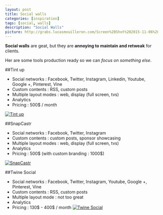 ```yaml
---
layout: post
title: Social walls
categories: [inspiration]
tags: [social, walls]
description: "Social Walls"
picture: http://grabs.lucasmouilleron.com/Screen%20Shot%202015-11-06%20at%2010.03.25.png
---
```


__Social walls__ are geat, but they are __annoying to maintain and retweak__ for clients.

Her are some tools production ready so we can _focus on something else_.

##Tint up
- Social networks : Facebook, Twitter, Instagram, Linkedin, Youtube, Google +, Pinterest, Vine
- Custom contents : RSS, custom posts
- Multiple layout modes : web, display (full screen, tvs)
- Analytics
- Pricing : 500$ / month

[![Tint up](http://grabs.lucasmouilleron.com/Screen%20Shot%202015-02-17%20at%2012.07.39.png)](https://www.tintup.com)

##SnapCastr
- Social networks : Facebook, Twitter, Instagram
- Custom contents : custom posts, sponsor showcasing
- Multiple layout modes : web, display (full screen, tvs)
- Analytics
- Pricing : 500$ (with custom branding : 1000$)

[![SnapCastr](http://grabs.lucasmouilleron.com/Screen%20Shot%202015-02-18%20at%2010.59.02.png)](http://www.snapcastr.com)

##Twine Social
- Social networks : Facebook, Twitter, Instagram, Youtube, Google +, Pinterest, Vine
- Custom contents : RSS, custom posts
- Multiple layout mode : not too great
- Analytics
- Pricing : 130$ - 400$ / month
[![Twine Social](http://grabs.lucasmouilleron.com/Screen%20Shot%202015-02-18%20at%2011.11.02.png)](http://www.twinesocial.com)